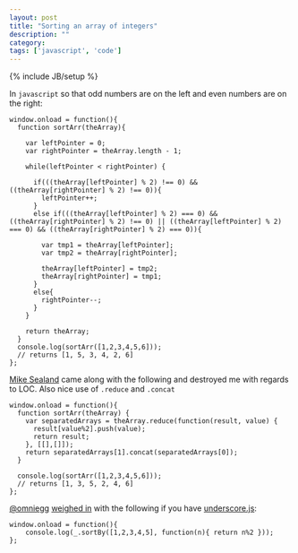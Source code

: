 ```yaml
---
layout: post
title: "Sorting an array of integers"
description: ""
category: 
tags: ['javascript', 'code']
---
```

{% include JB/setup %}

In `javascript` so that odd numbers are on the left and even numbers are on the right:

	window.onload = function(){
	  function sortArr(theArray){
	          
	    var leftPointer = 0;
	    var rightPointer = theArray.length - 1;
	          
	    while(leftPointer < rightPointer) {
	            
	      if(((theArray[leftPointer] % 2) !== 0) && ((theArray[rightPointer] % 2) !== 0)){
	        leftPointer++;
	      }   
	      else if(((theArray[leftPointer] % 2) === 0) && ((theArray[rightPointer] % 2) !== 0) || ((theArray[leftPointer] % 2) === 0) && ((theArray[rightPointer] % 2) === 0)){
	          
	        var tmp1 = theArray[leftPointer];
	        var tmp2 = theArray[rightPointer];
	           
	        theArray[leftPointer] = tmp2;
	        theArray[rightPointer] = tmp1;
	      }   
	      else{
	        rightPointer--;
	      }   
	    }   
	        
	    return theArray;
	  }
	  console.log(sortArr([1,2,3,4,5,6]));
	  // returns [1, 5, 3, 4, 2, 6] 
	};

[Mike Sealand](https://github.com/msealand) came along with the following and destroyed me with regards to LOC. Also nice use of `.reduce` and `.concat`

    window.onload = function(){
      function sortArr(theArray) {
        var separatedArrays = theArray.reduce(function(result, value) {
          result[value%2].push(value);
          return result;
        }, [[],[]]);
        return separatedArrays[1].concat(separatedArrays[0]);
      }

      console.log(sortArr([1,2,3,4,5,6]));
      // returns [1, 3, 5, 2, 4, 6] 
    };

[@omniegg](https://twitter.com/omniegg) [weighed
in](https://twitter.com/omniegg/status/301576200592175104) with the following if
you have [underscore.js](http://underscorejs.org):

    window.onload = function(){
        console.log(_.sortBy([1,2,3,4,5], function(n){ return n%2 }));
    };
